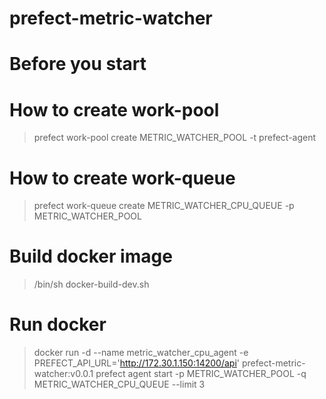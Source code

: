 # prefect-metric-watcher

# Before you start
# How to create work-pool
> prefect work-pool create METRIC_WATCHER_POOL -t prefect-agent

# How to create work-queue
> prefect work-queue create METRIC_WATCHER_CPU_QUEUE -p METRIC_WATCHER_POOL

# Build docker image
> /bin/sh docker-build-dev.sh

# Run docker
> docker run -d --name metric_watcher_cpu_agent -e PREFECT_API_URL='http://172.30.1.150:14200/api' prefect-metric-watcher:v0.0.1 prefect agent start -p METRIC_WATCHER_POOL -q METRIC_WATCHER_CPU_QUEUE --limit 3
